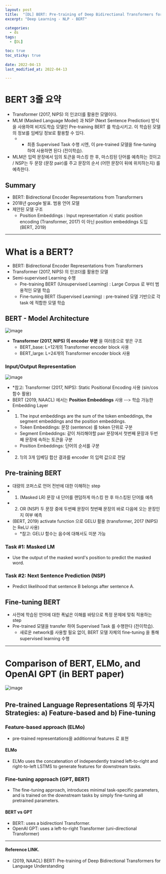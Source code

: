 ```yaml
---
layout: post
title:  "[DL] BERT: Pre-training of Deep Bidirectional Transformers for Language Understanding (NAACL, 2019)"
excerpt: "Deep Learning - NLP - BERT"

categories:
  - ds
tags:
  - [DL] 

toc: true
toc_sticky: true
 
date: 2022-04-13
last_modified_at: 2022-04-13

---
```


# BERT 3줄 요약
* Transformer (2017, NIPS) 의 인코더를 활용한 모델이다.
* MLM (Masked Language Model) 과 NSP (Next Sentence Prediction) 방식을 사용하여 비지도학습 모델인 Pre-training BERT 를 학습시키고. 이 학습된 모델의 정보를 임베딩 정보로 활용할 수 있다. 
    * + 최종 Supervised Task 수행 시엔, 이 pre-trained 모델을 fine-tuning 하여 사용하면 된다 (전이학습).
* MLM은 입력 문장에서 임의 토큰을 마스킹 한 후, 마스킹된 단어를 예측하는 것이고 / NSP는 두 문장 (문장 pair)를 주고 문장의 순서 (어떤 문장이 뒤에 위치하는지) 를 예측한다.

## Summary
* BERT: Bidirectional Encoder Representations from Transformers
* 2018년 google 발표. 범용 언어 모델
* 제안된 모델 구조
    * Position Embeddings : Input representation 시 static position encoding (Transformer, 2017) 이 아닌 position embeddings 도입 (BERT, 2019)

---

# What is a BERT?
* BERT: Bidirectional Encoder Representations from Transformers
* Transformer (2017, NIPS) 의 인코더를 활용한 모델
* Semi-supervised Learning 수행
   * Pre-training BERT (Unsupervised Learning) : Large Corpus 로 부터 범용적인 모델 학습
   * Fine-tuning BERT (Supervised Learning) : pre-trained 모델 기반으로 각 task 에 적합한 모델 학습

## BERT - Model Architecture
![image](https://user-images.githubusercontent.com/98376833/163120526-c835632d-c707-4e35-aa8c-23162daf4967.png)

* **Transformer (2017, NIPS) 의 encoder 부분** 을 여러층으로 쌓은 구조
    * BERT_base: L=12개의 Transformer encoder block 사용 
    * BERT_large: L=24개의 Transformer encoder block 사용 

### Input/Output Representation
![image](https://user-images.githubusercontent.com/98376833/163121973-856f6aa8-15e7-45af-bd6c-c2ce96f6103d.png)

* *참고: Transformer (2017, NIPS): Static Positional Encoding 사용 (sin/cos 함수 활용)
* BERT (2019, NAACL) 에서는 **Position Embeddings** 사용 --> 학습 가능한 Embedding Layer 
* 1) The input embeddings are the sum of the token embeddings, the segment embeddings and the position embeddings.
   * Token Embeddings: 문장 (sentence) 를 token 단위로 구분
   * Segment Embeddings: 같이 처리해야할 pair 문장에서 첫번째 문장과 두번째 문장에 속하는 토큰을 구분
   * Position Embeddings: 단어의 순서를 구분
* 2) 1)의 3개 임베딩 합산 결과를 encoder 의 입력 값으로 전달


## Pre-training BERT
* 대량의 코퍼스로 언어 전반에 대한 이해하는 step
* 1) (Masked LR) 문장 내 단어를 랜덤하게 마스킹 한 후 마스킹된 단어를 예측 
* 2) OR (NSP) 두 문장 중에 두번째 문장이 첫번째 문장의 바로 다음에 오는 문장인지 여부 예측
* (BERT, 2019) activate function 으로 GELU 활용 (transformer, 2017 (NIPS) 는 ReLU 사용)
    * *참고: GELU 함수는 음수에 대해서도 미분 가능

### Task #1: Masked LM
* Use the output of the masked word's position to predict the masked word.

### Task #2: Next Sentence Prediction (NSP)
* Predict likelihood that sentence B belongs after sentence A. 
 
## Fine-tuning BERT
* 사전에 학습된 언어에 대한 폭넓은 이해를 바탕으로 특정 문제에 맞춰 적용하는 step
* Pre-trained 모델을 transfer 하여 Supervised Task 를 수행한다 (전이학습). 
    * 새로운 network를 사용할 필요 없이, BERT 모델 자체의 fine-tuning 을 통해 supervised learning 수행 

---

# Comparison of BERT, ELMo, and OpenAI GPT (in BERT paper)
![image](https://user-images.githubusercontent.com/98376833/163124327-a65080fc-c85e-4bd0-8a86-34ab51b53dc3.png)

## Pre-trained Language Representations 의 두가지 Strategies: a) Feature-based and b) Fine-tuning
### Feature-based approach (ELMo)
* pre-trained representations을 additionnal features 로 표현

#### ELMo
* ELMo uses the concatenation of independently trained left-to-right and right-to-left LSTMS to generate features for downstream tasks.

### Fine-tuning approach (GPT, BERT)
* The fine-tuning approach, introduces minimal task-specific parameters, and is trained on the downstream tasks by simply fine-tuning all pretrained parameters.

#### BERT vs GPT
* BERT: uses a bidirectionl Transformer.
* OpenAI GPT: uses a left-to-right Transformer (uni-directional Transformer)


---

#### Reference LINK.
* (2019, NAACL) BERT: Pre-training of Deep Bidirectional Transformers for Language Understanding 
